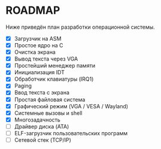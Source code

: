 # ROADMAP

Ниже приведён план разработки операционной системы.

- [x] Загрузчик на ASM
- [x] Простое ядро на C
- [x] Очистка экрана
- [x] Вывод текста через VGA
- [x] Простейший менеджер памяти
- [x] Инициализация IDT
- [x] Обработчик клавиатуры (IRQ1)
- [x] Paging
- [x] Ввод текста с экрана
- [x] Простая файловая система
- [x] Графический режим (VGA / VESA / Wayland)
- [x] Системные вызовы и shell
- [x] Многозадачность
- [ ] Драйвер диска (ATA)
- [ ] ELF-загрузчик пользовательских программ
- [ ] Сетевой стек (TCP/IP)
